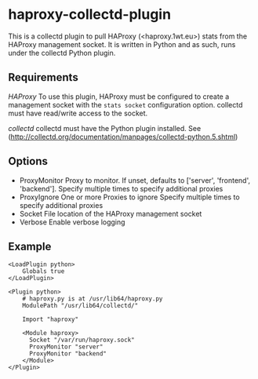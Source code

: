 haproxy-collectd-plugin
=======================
This is a collectd plugin to pull HAProxy (<haproxy.1wt.eu>) stats from the HAProxy management socket.
It is written in Python and as such, runs under the collectd Python plugin.

Requirements
------------

*HAProxy*
To use this plugin, HAProxy must be configured to create a management socket with the `stats socket`
configuration option. collectd must have read/write access to the socket.

*collectd*
collectd must have the Python plugin installed. See (<http://collectd.org/documentation/manpages/collectd-python.5.shtml>)

Options
-------
* ProxyMonitor
  Proxy to monitor. If unset, defaults to ['server', 'frontend', 'backend'].
  Specify multiple times to specify additional proxies
* ProxyIgnore
  One or more Proxies to ignore
  Specify multiple times to specify additional proxies
* Socket
  File location of the HAProxy management socket
* Verbose
  Enable verbose logging

Example
-------
    <LoadPlugin python>
        Globals true
    </LoadPlugin>

    <Plugin python>
        # haproxy.py is at /usr/lib64/haproxy.py
        ModulePath "/usr/lib64/collectd/"

        Import "haproxy"

        <Module haproxy>
          Socket "/var/run/haproxy.sock"
          ProxyMonitor "server"
          ProxyMonitor "backend"
        </Module>
    </Plugin>
